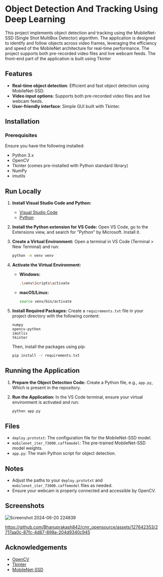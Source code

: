 
# **Object Detection And Tracking Using Deep Learning**

This project implements object detection and tracking using the MobileNet-SSD (Single Shot MultiBox Detector) algorithm. The application is designed to identify and follow objects across video frames, leveraging the efficiency and speed of the MobileNet architecture for real-time performance. The project supports both pre-recorded video files and live webcam feeds. The front-end part of the application is built using Tkinter

## Features

- **Real-time object detection**: Efficient and fast object detection using MobileNet-SSD.
- **Video input options**: Supports both pre-recorded video files and live webcam feeds.
- **User-friendly interface**: Simple GUI built with Tkinter.


## Installation

### Prerequisites

Ensure you have the following installed:
 - Python 3.x
 - OpenCV
 - Tkinter (comes pre-installed with Python standard library)
 - NumPy
 - imutils
    

## Run Locally

1. **Install Visual Studio Code and Python:**
    - [Visual Studio Code](https://code.visualstudio.com/)
    - [Python](https://www.python.org/)

2. **Install the Python extension for VS Code:**
    Open VS Code, go to the Extensions view, and search for "Python" by Microsoft. Install it.

3. **Create a Virtual Environment:**
    Open a terminal in VS Code (Terminal > New Terminal) and run:
    ```sh
    python -m venv venv
    ```

4. **Activate the Virtual Environment:**
    - **Windows:**
      ```sh
      .\venv\Scripts\activate
      ```
    - **macOS/Linux:**
      ```sh
      source venv/bin/activate
      ```

5. **Install Required Packages:**
    Create a `requirements.txt` file in your project directory with the following content:
    ```plaintext
    numpy
    opencv-python
    imutlis
    tkinter
    ```
    Then, install the packages using pip:
    ```sh
    pip install -r requirements.txt
    ```

## Running the Application

1. **Prepare the Object Detection Code:**
    Create a Python file, e.g., `app.py`, Which is present in the repository.

2. **Run the Application:**
    In the VS Code terminal, ensure your virtual environment is activated and run:
    ```sh
    python app.py
    ```

## Files

- `deploy.prototxt`: The configuration file for the MobileNet-SSD model.
- `mobilenet_iter_73000.caffemodel`: The pre-trained MobileNet-SSD model weights.
- `app.py`: The main Python script for object detection.

## Notes

- Adjust the paths to your `deploy.prototxt` and `mobilenet_iter_73000.caffemodel` files as needed.
- Ensure your webcam is properly connected and accessible by OpenCV.


## Screenshots
![Screenshot 2024-06-20 224839](https://github.com/Bhanuprakash842/cmr_opensource/assets/127642353/cb8e1443-8756-4644-a217-62e308227651)


https://github.com/Bhanuprakash842/cmr_opensource/assets/127642353/2717aa0c-87fc-4d87-898a-204d9340c945



## Acknowledgements

 - [OpenCV](https://opencv.org/)
 - [Tkinter](https://wiki.python.org/moin/TkInter)
 - [MobileNet-SSD](https://github.com/chuanqi305/MobileNet-SSD)

